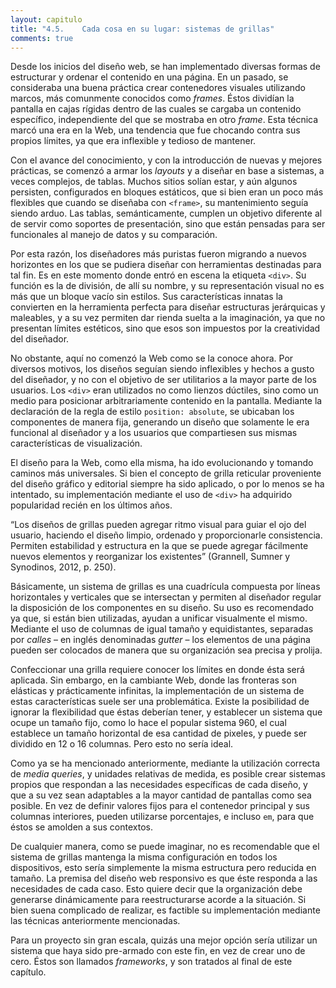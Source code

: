 ```yaml
---
layout: capitulo
title: "4.5.	Cada cosa en su lugar: sistemas de grillas"
comments: true
---
```


Desde los inicios del diseño web, se han implementado diversas formas de estructurar y ordenar el contenido en una página. En un pasado, se consideraba una buena práctica crear contenedores visuales utilizando marcos, más comunmente conocidos como _frames_. Éstos dividían la pantalla en cajas rígidas dentro de las cuales se cargaba un contenido específico, independiente del que se mostraba en otro _frame_. Esta técnica marcó una era en la Web, una tendencia que fue chocando contra sus propios límites, ya que era inflexible y tedioso de mantener.

Con el avance del conocimiento, y con la introducción de nuevas y mejores prácticas, se comenzó a armar los _layouts_ y a diseñar en base a sistemas, a veces complejos, de tablas. Muchos sitios solían estar, y aún algunos persisten, configurados en bloques estáticos, que si bien eran un poco más flexibles que cuando se diseñaba con `<frame>`, su mantenimiento seguía siendo arduo. Las tablas, semánticamente, cumplen un objetivo diferente al de servir como soportes de presentación, sino que están pensadas para ser funcionales al manejo de datos y su comparación.

Por esta razón, los diseñadores más puristas fueron migrando a nuevos horizontes en los que se pudiera diseñar con herramientas destinadas para tal fin. Es en este momento donde entró en escena la etiqueta `<div>`. Su función es la de división, de allí su nombre, y su representación visual no es más que un bloque vacío sin estilos. Sus características innatas la convierten en la herramienta perfecta para diseñar estructuras jerárquicas y maleables, y a su vez permiten dar rienda suelta a la imaginación, ya que no presentan límites estéticos, sino que esos son impuestos por la creatividad del diseñador.

No obstante, aquí no comenzó la Web como se la conoce ahora. Por diversos motivos, los diseños seguían siendo inflexibles y hechos a gusto del diseñador, y no con el objetivo de ser utilitarios a la mayor parte de los usuarios. Los `<div>` eran utilizados no como lienzos dúctiles, sino como un medio para posicionar arbitrariamente contenido en la pantalla. Mediante la declaración de la regla de estilo `position: absolute`, se ubicaban los componentes de manera fija, generando un diseño que solamente le era funcional al diseñador y a los usuarios que compartiesen sus mismas características de visualización.

El diseño para la Web, como ella misma, ha ido evolucionando y tomando caminos más universales. Si bien el concepto de grilla reticular proveniente del diseño gráfico y editorial siempre ha sido aplicado, o por lo menos se ha intentado, su implementación mediante el uso de `<div>` ha adquirido popularidad recién en los últimos años.

“Los diseños de grillas pueden agregar ritmo visual para guiar el ojo del usuario, haciendo el diseño limpio, ordenado y proporcionarle consistencia. Permiten estabilidad y estructura en la que se puede agregar fácilmente nuevos elementos y reorganizar los existentes” (Grannell, Sumner y Synodinos, 2012, p. 250).

Básicamente, un sistema de grillas es una cuadrícula compuesta por líneas horizontales y verticales que se intersectan y permiten al diseñador regular la disposición de los componentes en su diseño. Su uso es recomendado ya que, si están bien utilizadas, ayudan a unificar visualmente el mismo. Mediante el uso de columnas de igual tamaño y equidistantes, separadas por _calles_ – en inglés denominadas _gutter_ – los elementos de una página pueden ser colocados de manera que su organización sea precisa y prolija.

Confeccionar una grilla requiere conocer los límites en donde ésta será aplicada. Sin embargo, en la cambiante Web, donde las fronteras son elásticas y prácticamente infinitas, la implementación de un sistema de estas características suele ser una problemática. Existe la posibilidad de ignorar la flexibilidad que éstas deberían tener, y establecer un sistema que ocupe un tamaño fijo, como lo hace el popular sistema 960, el cual establece un tamaño horizontal de esa cantidad de pixeles, y puede ser dividido en 12 o 16 columnas. Pero esto no sería ideal.

Como ya se ha mencionado anteriormente, mediante la utilización correcta de _media queries_, y unidades relativas de medida, es posible crear sistemas propios que respondan a las necesidades específicas de cada diseño, y que a su vez sean adaptables a la mayor cantidad de pantallas como sea posible. En vez de definir valores fijos para el contenedor principal y sus columnas interiores, pueden utilizarse porcentajes, e incluso `em`, para que éstos se amolden a sus contextos.

De cualquier manera, como se puede imaginar, no es recomendable que el sistema de grillas mantenga la misma configuración en todos los dispositivos, esto sería simplemente la misma estructura pero reducida en tamaño. La premisa del diseño web responsivo es que éste responda a las necesidades de cada caso. Esto quiere decir que la organización debe generarse dinámicamente para reestructurarse acorde a la situación. Si bien suena complicado de realizar, es factible su implementación mediante las técnicas anteriormente mencionadas.

Para un proyecto sin gran escala, quizás una mejor opción sería utilizar un sistema que haya sido pre-armado con este fin, en vez de crear uno de cero. Éstos son llamados _frameworks_, y son tratados al final de este capítulo.
